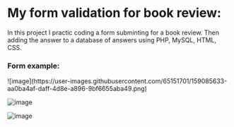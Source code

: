 # My form validation for book review:
In this project I practic coding a form subminting for a book review. Then adding the answer to a database of answers using PHP, MySQL, HTML, CSS.

<h3>Form example:</h3>
![image](https://user-images.githubusercontent.com/65151701/159085633-aa0ba4af-daff-4d8e-a896-9bf6655aba49.png)

![image](https://user-images.githubusercontent.com/65151701/159085668-046fd193-763e-4ee8-a0ca-22b777b8c6d5.png)

![image](https://user-images.githubusercontent.com/65151701/159085689-7dc21cf8-b9dc-4711-a46c-915e7e8a7027.png)
